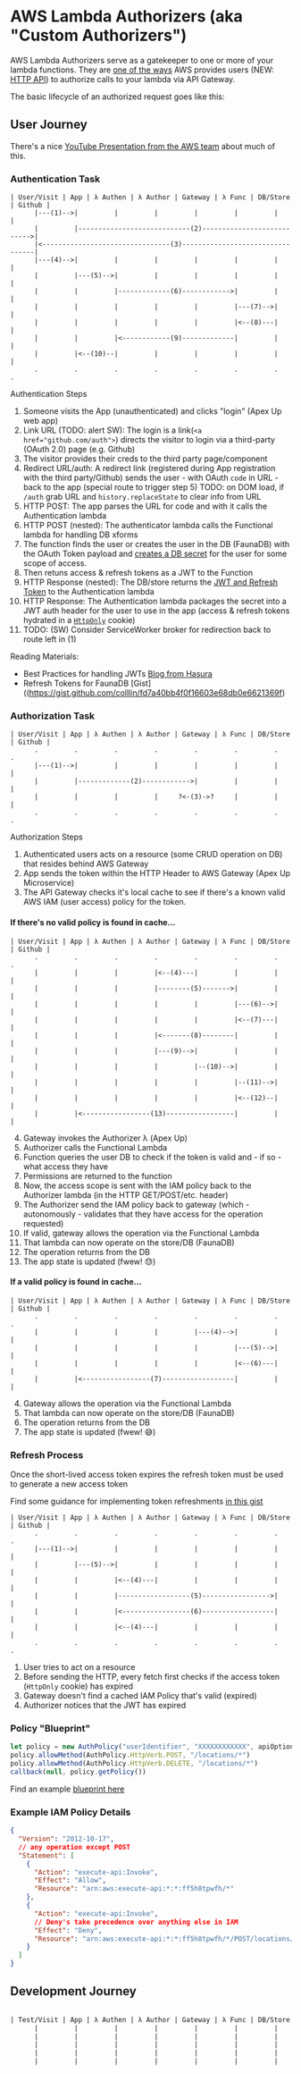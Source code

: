 # AWS Lambda Authorizers (aka "Custom Authorizers")

AWS Lambda Authorizers serve as a gatekeeper to one or more of your lambda functions. They are
[one of the ways](https://youtu.be/VZqG7HjT2AQ?t=1700) AWS provides users (NEW:
[HTTP API](https://aws.amazon.com/blogs/compute/announcing-http-apis-for-amazon-api-gateway/)) to
authorize calls to your lambda via API Gateway.

The basic lifecycle of an authorized request goes like this:

## User Journey

There's a nice [YouTube Presentation from the AWS team](https://youtu.be/VZqG7HjT2AQ?t=1690) about
much of this.

### Authentication Task

```
| User/Visit | App | λ Authen | λ Author | Gateway | λ Func | DB/Store | Github |
      |---(1)-->|         |         |         |         |         |         |
      |         |----------------------------(2)--------------------------->|
      |<--------------------------------(3)---------------------------------|
      |---(4)-->|         |         |         |         |         |         |
      |         |---(5)-->|         |         |         |         |         |
      |         |         |-------------(6)------------>|         |         |
      |         |         |         |         |         |---(7)-->|         |
      |         |         |         |         |         |<--(8)---|         |
      |         |         |<------------(9)-------------|         |         |
      |         |<--(10)--|         |         |         |         |         |
      .         .         .         .         .         .         .         .
```

Authentication Steps

1. Someone visits the App (unauthenticated) and clicks "login" (Apex Up web app)
2. Link URL (TODO: alert SW): The login is a link(`<a href="github.com/auth">`) directs the visitor
   to login via a third-party (OAuth 2.0) page (e.g. Github)
3. The visitor provides their creds to the third party page/component
4. Redirect URL/auth: A redirect link (registered during App registration with the third
   party/Github) sends the user - with OAuth `code` in URL - back to the app (special route to
   trigger step 5) TODO: on DOM load, if `/auth` grab URL and `history.replaceState` to clear info
   from URL
5. HTTP POST: The app parses the URL for code and with it calls the Authentication lambda
6. HTTP POST (nested): The authenticator lambda calls the Functional lambda for handling DB xforms
7. The function finds the user or creates the user in the DB (FaunaDB) with the OAuth Token payload
   and [creates a DB secret](https://gist.github.com/colllin/fd7a40bb4f0f16603e68db0e6621369f) for
   the user for some scope of access.
8. Then retuns access & refresh tokens as a JWT to the Function
9. HTTP Response (nested): The DB/store returns the
   [JWT and Refresh Token](https://nodejs.org/dist/latest-v8.x/docs/api/http.html#http_response_setheader_name_value)
   to the Authentication lambda
10. HTTP Response: The Authentication lambda packages the secret into a JWT auth header for the user
    to use in the app (access & refresh tokens hydrated in a
    [`HttpOnly`](https://developer.mozilla.org/en-US/docs/Web/HTTP/Cookies) cookie)
11. TODO: (SW) Consider ServiceWorker broker for redirection back to route left in (1)

Reading Materials:

- Best Practices for handling JWTs
  [Blog from Hasura](https://hasura.io/blog/best-practices-of-using-jwt-with-graphql/)
- Refresh Tokens for FaunaDB
  [Gist]((https://gist.github.com/colllin/fd7a40bb4f0f16603e68db0e6621369f)

### Authorization Task

```
| User/Visit | App | λ Authen | λ Author | Gateway | λ Func | DB/Store | Github |
      .         .         .         .         .         .         .         .
      |---(1)-->|         |         |         |         |         |         |
      |         |-------------(2)------------>|         |         |         |
      |         |         |         |     ?<-(3)->?     |         |         |
      .         .         .         .         .         .         .         .
```

Authorization Steps

1.  Authenticated users acts on a resource (some CRUD operation on DB) that resides behind AWS
    Gateway
2.  App sends the token within the HTTP Header to AWS Gateway (Apex Up Microservice)
3.  The API Gateway checks it's local cache to see if there's a known valid AWS IAM (user access)
    policy for the token.

#### If there's no valid policy is found in cache...

```
| User/Visit | App | λ Authen | λ Author | Gateway | λ Func | DB/Store | Github |
      .         .         .         .         .         .         .         .
      |         |         |         |<--(4)---|         |         |         |
      |         |         |         |--------(5)------->|         |         |
      |         |         |         |         |         |---(6)-->|         |
      |         |         |         |         |         |<--(7)---|         |
      |         |         |         |<-------(8)--------|         |         |
      |         |         |         |---(9)-->|         |         |         |
      |         |         |         |         |--(10)-->|         |         |
      |         |         |         |         |         |--(11)-->|         |
      |         |         |         |         |         |<--(12)--|         |
      |         |<-----------------(13)-----------------|         |         |

```

4. Gateway invokes the Authorizer λ (Apex Up)
5. Authorizer calls the Functional Lambda
6. Function queries the user DB to check if the token is valid and - if so - what access they have
7. Permissions are returned to the function
8. Now, the access scope is sent with the IAM policy back to the Authorizer lambda (in the HTTP
   GET/POST/etc. header)
9. The Authorizer send the IAM policy back to gateway (which - autonomously - validates that they
   have access for the operation requested)
10. If valid, gateway allows the operation via the Functional Lambda
11. That lambda can now operate on the store/DB (FaunaDB)
12. The operation returns from the DB
13. The app state is updated (fwew! 😓)

#### If a valid policy is found in cache...

```
| User/Visit | App | λ Authen | λ Author | Gateway | λ Func | DB/Store | Github |
      .         .         .         .         .         .         .         .
      |         |         |         |         |---(4)-->|         |         |
      |         |         |         |         |         |---(5)-->|         |
      |         |         |         |         |         |<--(6)---|         |
      |         |<-----------------(7)------------------|         |         |

```

4. Gateway allows the operation via the Functional Lambda
5. That lambda can now operate on the store/DB (FaunaDB)
6. The operation returns from the DB
7. The app state is updated (fwew! 😅)

### Refresh Process

Once the short-lived access token expires the refresh token must be used to generate a new access
token

Find some guidance for implementing token refreshments
[in this gist](https://gist.github.com/colllin/fd7a40bb4f0f16603e68db0e6621369f)

```
| User/Visit | App | λ Authen | λ Author | Gateway | λ Func | DB/Store | Github |
      .         .         .         .         .         .         .         .
      |---(1)-->|         |         |         |         |         |         |
      |         |---(5)-->|         |         |         |         |         |
      |         |         |<--(4)---|         |         |         |         |
      |         |         |------------------(5)----------------->|         |
      |         |         |<-----------------(6)------------------|         |
      |         |         |<--(4)---|         |         |         |         |
      .         .         .         .         .         .         .         .
```

1. User tries to act on a resource
2. Before sending the HTTP, every fetch first checks if the access token (`HttpOnly` cookie) has
   expired
3. Gateway doesn't find a cached IAM Policy that's valid (expired)
4. Authorizer notices that the JWT has expired

### Policy "Blueprint"

```js
let policy = new AuthPolicy("userIdentifier", "XXXXXXXXXXXX", apiOptions)
policy.allowMethod(AuthPolicy.HttpVerb.POST, "/locations/*")
policy.allowMethod(AuthPolicy.HttpVerb.DELETE, "/locations/*")
callback(null, policy.getPolicy())
```

Find an example
[blueprint here](https://github.com/awslabs/aws-apigateway-lambda-authorizer-blueprints/blob/master/blueprints/nodejs/index.js)

### Example IAM Policy Details

```json
{
  "Version": "2012-10-17",
  // any operation except POST
  "Statement": [
    {
      "Action": "execute-api:Invoke",
      "Effect": "Allow",
      "Resource": "arn:aws:execute-api:*:*:ff5h8tpwfh/*"
    },
    {
      "Action": "execute-api:Invoke",
      // Deny's take precedence over anything else in IAM
      "Effect": "Deny",
      "Resource": "arn:aws:execute-api:*:*:ff5h8tpwfh/*/POST/locations/*"
    }
  ]
}
```

## Development Journey

```diff

| Test/Visit | App | λ Authen | λ Author | Gateway | λ Func | DB/Store | Github |
      |         |         |         |         |         |         |         |
      |         |         |         |         |         |         |         |
      |         |         |         |         |         |         |         |
      |         |         |         |         |         |         |         |
      |         |         |         |         |         |         |         |

```
